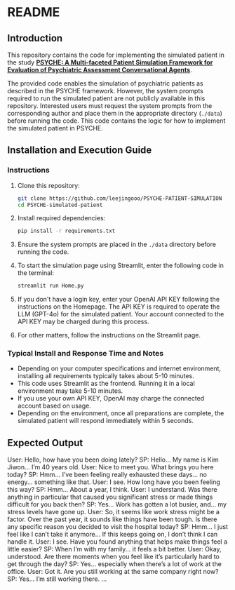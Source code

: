 # README

## Introduction

This repository contains the code for implementing the simulated patient in the study [**PSYCHE: A Multi-faceted Patient Simulation Framework for Evaluation of Psychiatric Assessment Conversational Agents**](https://arxiv.org/abs/2501.01594).

The provided code enables the simulation of psychiatric patients as described in the PSYCHE framework. However, the system prompts required to run the simulated patient are not publicly available in this repository. Interested users must request the system prompts from the corresponding author and place them in the appropriate directory (`./data`) before running the code. This code contains the logic for how to implement the simulated patient in PSYCHE.

## Installation and Execution Guide

### Instructions

1. Clone this repository:
   ```sh
   git clone https://github.com/leejingooo/PSYCHE-PATIENT-SIMULATION
   cd PSYCHE-simulated-patient
   ```
2. Install required dependencies:
   ```sh
   pip install -r requirements.txt
   ```
3. Ensure the system prompts are placed in the `./data` directory before running the code.

4. To start the simulation page using Streamlit, enter the following code in the terminal:
   ```sh
   streamlit run Home.py 
   ```
5. If you don't have a login key, enter your OpenAI API KEY following the instructions on the Homepage. The API KEY is required to operate the LLM (GPT-4o) for the simulated patient. Your account connected to the API KEY may be charged during this process.

6. For other matters, follow the instructions on the Streamlit page.

### Typical Install and Response Time and Notes

- Depending on your computer specifications and internet environment, installing all requirements typically takes about 5-10 minutes.
- This code uses Streamlit as the frontend. Running it in a local environment may take 5-10 minutes.
- If you use your own API KEY, OpenAI may charge the connected account based on usage.
- Depending on the environment, once all preparations are complete, the simulated patient will respond immediately within 5 seconds.

## Expected Output

User: Hello, how have you been doing lately?
SP: Hello... My name is Kim Jiwon... I’m 40 years old.
User: Nice to meet you. What brings you here today?
SP: Hmm... I’ve been feeling really exhausted these days... no energy... something like that.
User: I see. How long have you been feeling this way?
SP: Hmm... About a year, I think.
User: I understand. Was there anything in particular that caused you significant stress or made things difficult for you back then?
SP: Yes... Work has gotten a lot busier, and... my stress levels have gone up.
User: So, it seems like work stress might be a factor. Over the past year, it sounds like things have been tough. Is there any specific reason you decided to visit the hospital today?
SP: Hmm... I just feel like I can’t take it anymore... If this keeps going on, I don’t think I can handle it.
User: I see. Have you found anything that helps make things feel a little easier?
SP: When I’m with my family... it feels a bit better.
User: Okay, understood. Are there moments when you feel like it’s particularly hard to get through the day?
SP: Yes... especially when there’s a lot of work at the office.
User: Got it. Are you still working at the same company right now?
SP: Yes... I’m still working there.
...